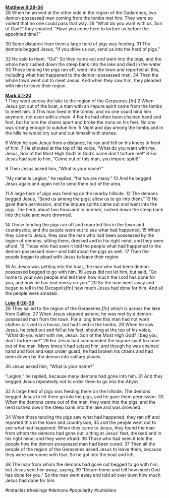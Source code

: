 **[Matthew 8:28-34](http://www.blueletterbible.org/search/preSearch.cfm?Criteria=Matthew+8.28-34&t=NIV)**  
28 When he arrived at the other side in the region of the Gadarenes, two demon-possessed men coming from the tombs met him. They were so violent that no one could pass that way. 29 “What do you want with us, Son of God?” they shouted. “Have you come here to torture us before the appointed time?”

30 Some distance from them a large herd of pigs was feeding. 31 The demons begged Jesus, “If you drive us out, send us into the herd of pigs.”

32 He said to them, “Go!” So they came out and went into the pigs, and the whole herd rushed down the steep bank into the lake and died in the water. 33 Those tending the pigs ran off, went into the town and reported all this, including what had happened to the demon-possessed men. 34 Then the whole town went out to meet Jesus. And when they saw him, they pleaded with him to leave their region.

**[Mark 5:1-20](http://www.blueletterbible.org/search/preSearch.cfm?Criteria=Mark+5.1-20&t=NIV)**  
1 They went across the lake to the region of the Gerasenes.[fn] 2 When Jesus got out of the boat, a man with an impure spirit came from the tombs to meet him. 3 This man lived in the tombs, and no one could bind him anymore, not even with a chain. 4 For he had often been chained hand and foot, but he tore the chains apart and broke the irons on his feet. No one was strong enough to subdue him. 5 Night and day among the tombs and in the hills he would cry out and cut himself with stones.

6 When he saw Jesus from a distance, he ran and fell on his knees in front of him. 7 He shouted at the top of his voice, “What do you want with me, Jesus, Son of the Most High God? In God’s name don’t torture me!” 8 For Jesus had said to him, “Come out of this man, you impure spirit!”

9 Then Jesus asked him, “What is your name?”

“My name is Legion,” he replied, “for we are many.” 10 And he begged Jesus again and again not to send them out of the area.

11 A large herd of pigs was feeding on the nearby hillside. 12 The demons begged Jesus, “Send us among the pigs; allow us to go into them.” 13 He gave them permission, and the impure spirits came out and went into the pigs. The herd, about two thousand in number, rushed down the steep bank into the lake and were drowned.

14 Those tending the pigs ran off and reported this in the town and countryside, and the people went out to see what had happened. 15 When they came to Jesus, they saw the man who had been possessed by the legion of demons, sitting there, dressed and in his right mind; and they were afraid. 16 Those who had seen it told the people what had happened to the demon-possessed man—and told about the pigs as well. 17 Then the people began to plead with Jesus to leave their region.

18 As Jesus was getting into the boat, the man who had been demon-possessed begged to go with him. 19 Jesus did not let him, but said, “Go home to your own people and tell them how much the Lord has done for you, and how he has had mercy on you.” 20 So the man went away and began to tell in the Decapolis[fn] how much Jesus had done for him. And all the people were amazed.

**[Luke 8:26-39](http://www.blueletterbible.org/search/preSearch.cfm?Criteria=Luke+8.26-39&t=NIV)**  
26 They sailed to the region of the Gerasenes,[fn] which is across the lake from Galilee. 27 When Jesus stepped ashore, he was met by a demon-possessed man from the town. For a long time this man had not worn clothes or lived in a house, but had lived in the tombs. 28 When he saw Jesus, he cried out and fell at his feet, shouting at the top of his voice, “What do you want with me, Jesus, Son of the Most High God? I beg you, don’t torture me!” 29 For Jesus had commanded the impure spirit to come out of the man. Many times it had seized him, and though he was chained hand and foot and kept under guard, he had broken his chains and had been driven by the demon into solitary places.

30 Jesus asked him, “What is your name?”

“Legion,” he replied, because many demons had gone into him. 31 And they begged Jesus repeatedly not to order them to go into the Abyss.

32 A large herd of pigs was feeding there on the hillside. The demons begged Jesus to let them go into the pigs, and he gave them permission. 33 When the demons came out of the man, they went into the pigs, and the herd rushed down the steep bank into the lake and was drowned.

34 When those tending the pigs saw what had happened, they ran off and reported this in the town and countryside, 35 and the people went out to see what had happened. When they came to Jesus, they found the man from whom the demons had gone out, sitting at Jesus’ feet, dressed and in his right mind; and they were afraid. 36 Those who had seen it told the people how the demon-possessed man had been cured. 37 Then all the people of the region of the Gerasenes asked Jesus to leave them, because they were overcome with fear. So he got into the boat and left.

38 The man from whom the demons had gone out begged to go with him, but Jesus sent him away, saying, 39 “Return home and tell how much God has done for you.” So the man went away and told all over town how much Jesus had done for him.

#miracles #healings #demons #popularity #outsiders 
